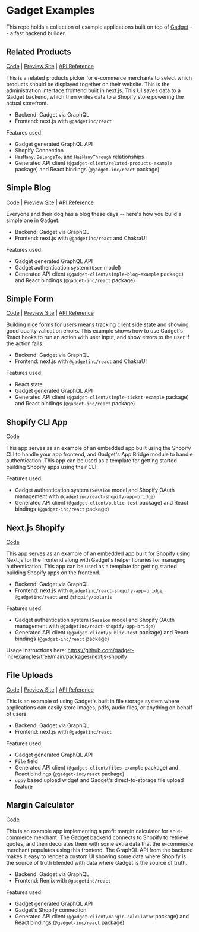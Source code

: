# Gadget Examples

This repo holds a collection of example applications built on top of [Gadget](https://gadget.dev) -- a fast backend builder.

## Related Products

[Code](https://github.com/gadget-inc/examples/tree/main/packages/related-products) | [Preview Site](https://gadget-related-products.vercel.app/) | [API Reference](https://docs.gadget.dev/api/related-products-example)

This is a related products picker for e-commerce merchants to select which products should be displayed together on their website.
This is the administration interface frontend built in next.js. This UI saves data to a Gadget backend, which then writes data to a Shopify store powering the actual storefront.

- Backend: Gadget via GraphQL
- Frontend: next.js with `@gadgetinc/react`

Features used:

- Gadget generated GraphQL API
- Shopify Connection
- `HasMany`, `BelongsTo`, and `HasManyThrough` relationships
- Generated API client (`@gadget-client/related-products-example` package) and React bindings (`@gadget-inc/react` package)

## Simple Blog

[Code](https://github.com/gadget-inc/examples/tree/main/packages/simple-blog) | [Preview Site](https://gadget-blog-example.vercel.app/) | [API Reference](https://docs.gadget.dev/api/simple-blog-example)

Everyone and their dog has a blog these days -- here's how you build a simple one in Gadget.

- Backend: Gadget via GraphQL
- Frontend: next.js with `@gadgetinc/react` and ChakraUI

Features used:

- Gadget generated GraphQL API
- Gadget authentication system (`User` model)
- Generated API client (`@gadget-client/simple-blog-example` package) and React bindings (`@gadget-inc/react` package)

## Simple Form

[Code](https://github.com/gadget-inc/examples/tree/main/packages/simple-form) | [Preview Site](https://gadget-form-example.vercel.app/) | [API Reference](https://docs.gadget.dev/api/simple-ticket-example)

Building nice forms for users means tracking client side state and showing good quality validation errors. This example shows how to use Gadget's React hooks to run an action with user input, and show errors to the user if the action fails.

- Backend: Gadget via GraphQL
- Frontend: next.js with `@gadgetinc/react` and ChakraUI

Features used:

- React state
- Gadget generated GraphQL API
- Generated API client (`@gadget-client/simple-ticket-example` package) and React bindings (`@gadget-inc/react` package)

## Shopify CLI App

[Code](https://github.com/gadget-inc/examples/tree/main/packages/shopify-cli-embedded)

This app serves as an example of an embedded app built using the Shopify CLI to handle your app frontend, and Gadget's App Bridge module to handle authentication. This app can be used as a template for getting started building Shopify apps using their CLI.

Features used:

- Gadget authentication system (`Session` model and Shopify OAuth management with `@gadgetinc/react-shopify-app-bridge`)
- Generated API client (`@gadget-client/public-test` package) and React bindings (`@gadget-inc/react` package)

## Next.js Shopify

[Code](https://github.com/gadget-inc/examples/tree/main/packages/nextjs-shopify)

This app serves as an example of an embedded app built for Shopify using Next.js for the frontend along with Gadget's helper libraries for managing authentication. This app can be used as a template for getting started building Shopify apps on the frontend.

- Backend: Gadget via GraphQL
- Frontend: next.js with `@gadgetinc/react-shopify-app-bridge`, `@gadgetinc/react` and `@shopify/polaris`

Features used:

- Gadget authentication system (`Session` model and Shopify OAuth management with `@gadgetinc/react-shopify-app-bridge`)
- Generated API client (`@gadget-client/public-test` package) and React bindings (`@gadget-inc/react` package)

Usage instructions here: https://github.com/gadget-inc/examples/tree/main/packages/nextjs-shopify

## File Uploads

[Code](https://github.com/gadget-inc/examples/tree/main/packages/file-upload) | [Preview Site](https://gadget-file-upload-example.vercel.app/) | [API Reference](https://docs.gadget.dev/api/files-example)

This is an example of using Gadget's built in file storage system where applications can easily store images, pdfs, audio files, or anything on behalf of users.

- Backend: Gadget via GraphQL
- Frontend: next.js with `@gadgetinc/react`

Features used:

- Gadget generated GraphQL API
- `File` field
- Generated API client (`@gadget-client/files-example` package) and React bindings (`@gadget-inc/react` package)
- `uppy` based upload widget and Gadget's direct-to-storage file upload feature

## Margin Calculator

[Code](https://github.com/gadget-inc/examples/tree/main/packages/margin-calculator)

This is an example app implementing a profit margin calculator for an e-commerce merchant. The Gadget backend connects to Shopify to retrieve quotes, and then decorates them with some extra data that the e-commerce merchant populates using this frontend. The GraphQL API from the backend makes it easy to render a custom UI showing some data where Shopify is the source of truth blended with data where Gadget is the source of truth.

- Backend: Gadget via GraphQL
- Frontend: Remix with `@gadgetinc/react`

Features used:

- Gadget generated GraphQL API
- Gadget's Shopify connection
- Generated API client (`@gadget-client/margin-calculator` package) and React bindings (`@gadget-inc/react` package)
